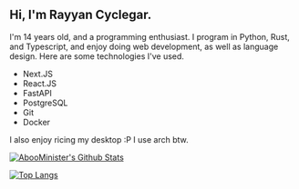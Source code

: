 ## Hi, I'm Rayyan Cyclegar.

I'm 14 years old, and a programming enthusiast. I program in Python, Rust, and Typescript, and enjoy doing web development, as well as language design. Here are some technologies I've used.

* Next.JS
* React.JS
* FastAPI
* PostgreSQL
* Git
* Docker

I also enjoy ricing my desktop :P
I use arch btw.

[![AbooMinister's Github Stats](https://github-readme-stats.vercel.app/api?username=AbooMinister25&theme=material-palenight&show_icons=true)](https://github.com/anuraghazra/github-readme-stats) 

[![Top Langs](https://github-readme-stats.vercel.app/api/top-langs/?username=AbooMinister25&theme=material-palenight)](https://github.com/anuraghazra/github-readme-stats)


